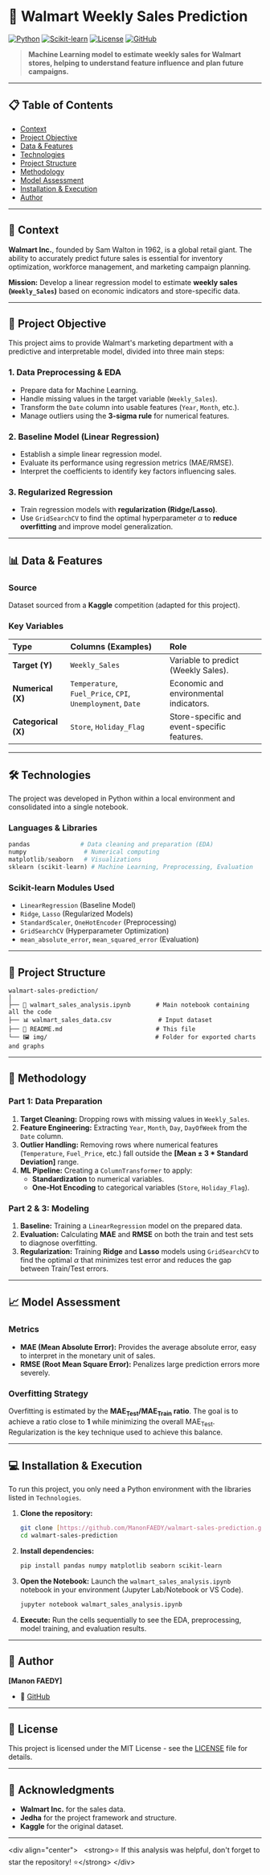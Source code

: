 # 🛒 Walmart Weekly Sales Prediction

[![Python](https://img.shields.io/badge/Python-3.9+-blue.svg)](https://www.python.org/downloads/)
[![Scikit-learn](https://img.shields.io/badge/scikit--learn-v1.0+-orange.svg)](https://scikit-learn.org/stable/)
[![License](https://img.shields.io/badge/License-MIT-green.svg)](LICENSE)
[![GitHub](https://img.shields.io/badge/GitHub-Repository-purple.svg)](https://github.com/votre_profil/votre_repo)

> **Machine Learning model to estimate weekly sales for Walmart stores, helping to understand feature influence and plan future campaigns.**

---

## 📋 Table of Contents
- [Context](#-context)
- [Project Objective](#-project-objective)
- [Data & Features](#-data--features)
- [Technologies](#-technologies)
- [Project Structure](#-project-structure)
- [Methodology](#-methodology)
- [Model Assessment](#-model-assessment)
- [Installation & Execution](#-installation--execution)
- [Author](#-author)

---

## 🎯 Context

**Walmart Inc.**, founded by Sam Walton in 1962, is a global retail giant. The ability to accurately predict future sales is essential for inventory optimization, workforce management, and marketing campaign planning.

**Mission:** Develop a linear regression model to estimate **weekly sales (`Weekly_Sales`)** based on economic indicators and store-specific data.

---

## 🚀 Project Objective

This project aims to provide Walmart's marketing department with a predictive and interpretable model, divided into three main steps:

### 1. **Data Preprocessing & EDA**
- Prepare data for Machine Learning.
- Handle missing values in the target variable (`Weekly_Sales`).
- Transform the `Date` column into usable features (`Year`, `Month`, etc.).
- Manage outliers using the **3-sigma rule** for numerical features.

### 2. **Baseline Model (Linear Regression)**
- Establish a simple linear regression model.
- Evaluate its performance using regression metrics (MAE/RMSE).
- Interpret the coefficients to identify key factors influencing sales.

### 3. **Regularized Regression**
- Train regression models with **regularization (Ridge/Lasso)**.
- Use `GridSearchCV` to find the optimal hyperparameter $\alpha$ to **reduce overfitting** and improve model generalization.

---

## 📊 Data & Features

### Source
Dataset sourced from a **Kaggle** competition (adapted for this project).

### Key Variables
| Type | Columns (Examples) | Role |
| :--- | :--- | :--- |
| **Target (Y)** | `Weekly_Sales` | Variable to predict (Weekly Sales). |
| **Numerical (X)** | `Temperature`, `Fuel_Price`, `CPI`, `Unemployment`, `Date` | Economic and environmental indicators. |
| **Categorical (X)** | `Store`, `Holiday_Flag` | Store-specific and event-specific features. |

---

## 🛠️ Technologies

The project was developed in Python within a local environment and consolidated into a single notebook.

### Languages & Libraries
```python
pandas              # Data cleaning and preparation (EDA)
numpy                # Numerical computing
matplotlib/seaborn   # Visualizations
sklearn (scikit-learn) # Machine Learning, Preprocessing, Evaluation
````

### Scikit-learn Modules Used

  - `LinearRegression` (Baseline Model)
  - `Ridge`, `Lasso` (Regularized Models)
  - `StandardScaler`, `OneHotEncoder` (Preprocessing)
  - `GridSearchCV` (Hyperparameter Optimization)
  - `mean_absolute_error`, `mean_squared_error` (Evaluation)

-----

## 📁 Project Structure

```
walmart-sales-prediction/
│
├── 📓 walmart_sales_analysis.ipynb       # Main notebook containing all the code
├── 📊 walmart_sales_data.csv             # Input dataset
├── 📝 README.md                          # This file
└── 🖼️ img/                              # Folder for exported charts and graphs
```

-----

## 🔬 Methodology

### Part 1: Data Preparation

1.  **Target Cleaning:** Dropping rows with missing values in `Weekly_Sales`.
2.  **Feature Engineering:** Extracting `Year`, `Month`, `Day`, `DayOfWeek` from the `Date` column.
3.  **Outlier Handling:** Removing rows where numerical features (`Temperature`, `Fuel_Price`, etc.) fall outside the **[Mean ± 3 \* Standard Deviation]** range.
4.  **ML Pipeline:** Creating a `ColumnTransformer` to apply:
      * **Standardization** to numerical variables.
      * **One-Hot Encoding** to categorical variables (`Store`, `Holiday_Flag`).

### Part 2 & 3: Modeling

1.  **Baseline:** Training a `LinearRegression` model on the prepared data.
2.  **Evaluation:** Calculating **MAE** and **RMSE** on both the train and test sets to diagnose overfitting.
3.  **Regularization:** Training **Ridge** and **Lasso** models using `GridSearchCV` to find the optimal $\alpha$ that minimizes test error and reduces the gap between Train/Test errors.

-----

## 📈 Model Assessment

### Metrics

  - **MAE (Mean Absolute Error):** Provides the average absolute error, easy to interpret in the monetary unit of sales.
  - **RMSE (Root Mean Square Error):** Penalizes large prediction errors more severely.

### Overfitting Strategy

Overfitting is estimated by the **$\text{MAE}_{\text{Test}} / \text{MAE}_{\text{Train}}$ ratio**. The goal is to achieve a ratio close to **1** while minimizing the overall $\text{MAE}_{\text{Test}}$. Regularization is the key technique used to achieve this balance.

-----

## 💻 Installation & Execution

To run this project, you only need a Python environment with the libraries listed in `Technologies`.

1.  **Clone the repository:**
    ```bash
    git clone [https://github.com/ManonFAEDY/walmart-sales-prediction.git](https://github.com/ManonFAEDY/walmart-sales-prediction.git)
    cd walmart-sales-prediction
    ```
2.  **Install dependencies:**
    ```bash
    pip install pandas numpy matplotlib seaborn scikit-learn
    ```
3.  **Open the Notebook:**
    Launch the `walmart_sales_analysis.ipynb` notebook in your environment (Jupyter Lab/Notebook or VS Code).
    ```bash
    jupyter notebook walmart_sales_analysis.ipynb
    ```
4.  **Execute:** Run the cells sequentially to see the EDA, preprocessing, model training, and evaluation results.

-----

## 👤 Author

**[Manon FAEDY]**

  - 🐙 [GitHub](https://github.com/ManonFAEDY)

-----

## 📄 License

This project is licensed under the MIT License - see the [LICENSE](https://www.google.com/search?q=LICENSE) file for details.

-----

## 🙏 Acknowledgments

  - **Walmart Inc.** for the sales data.
  - **Jedha** for the project framework and structure.
  - **Kaggle** for the original dataset.

-----

\<div align="center"\>
  \<strong\>⭐ If this analysis was helpful, don't forget to star the repository\! ⭐\</strong\>
\</div\>

```
```
